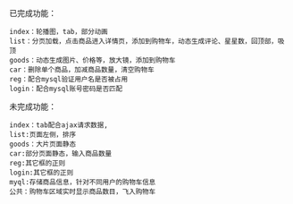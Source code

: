 

已完成功能：
    
    index：轮播图，tab，部分动画
    list：分页加载，点击商品进入详情页，添加到购物车，动态生成评论、星星数，回顶部，吸顶
    goods：动态生成图片、价格等，放大镜，添加到购物车
    car：删除单个商品，加减商品数量，清空购物车
    reg：配合mysql验证用户名是否被占用
    login：配合mysql账号密码是否匹配

未完成功能：

    index：tab配合ajax请求数据,
    list:页面左侧，排序
    goods：大片页面静态
    car:部分页面静态，输入商品数量
    reg:其它框的正则
    login:其它框的正则
    myql:存储商品信息，针对不同用户的购物车信息
    公共：购物车区域实时显示商品数目，飞入购物车